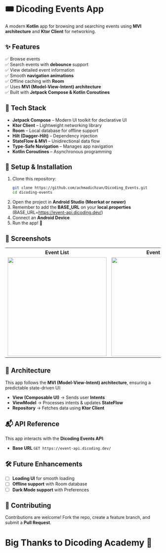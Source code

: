 # 🎟️ Dicoding Events App
A modern **Kotlin** app for browsing and searching events using **MVI architecture** and **Ktor Client** for networking.  

## ✨ Features
✅ Browse events  
✅ Search events with **debounce** support  
✅ View detailed event information  
✅ Smooth **navigation animations**  
✅ Offline caching with **Room**  
✅ Uses **MVI (Model-View-Intent) architecture**  
✅ Built with **Jetpack Compose & Kotlin Coroutines**  

## 📌 Tech Stack
- **Jetpack Compose** – Modern UI toolkit for declarative UI  
- **Ktor Client** – Lightweight networking library
- **Room** – Local database for offline support  
- **Hilt (Dagger-Hilt)** – Dependency injection  
- **StateFlow & MVI** – Unidirectional data flow  
- **Type-Safe Navigation** – Manages app navigation  
- **Kotlin Coroutines** – Asynchronous programming  

## 🚀 Setup & Installation  
1. Clone this repository:  
   ```bash
   git clone https://github.com/achmadichzan/Dicoding_Events.git
   cd dicoding-events
   ```  
2. Open the project in **Android Studio (Meerkat or newer)**
3. Remember to add the **BASE_URL** on your **local.properties** (BASE_URL=https://event-api.dicoding.dev/)
4. Connect an **Android Device**  
5. Run the app! 🎉  

## 📸 Screenshots
<table>
  <tr>
    <th>Event List</th>
    <th>Event Detail</th>
    <th>Search Feature</th>
  </tr>
  <tr>
    <td><img src="https://github.com/user-attachments/assets/2f5185f0-9142-4940-aa56-2cf7f44b6098" width="320"/></td>
    <td><img src="https://github.com/user-attachments/assets/65708ae1-f617-417f-b3b2-5921c42f1408" width="320"/></td>
    <td><img src="https://github.com/user-attachments/assets/51e52242-156c-4ba8-b11e-08cdc0bdf516" width="320"/></td>
  </tr>
</table>

## 📜 Architecture
This app follows the **MVI (Model-View-Intent) architecture**, ensuring a predictable state-driven UI:  
- **View (Composable UI)** → Sends user **Intents**  
- **ViewModel** → Processes intents & updates **StateFlow**  
- **Repository** → Fetches data using **Ktor Client**  

## 📬 API Reference
This app interacts with the **Dicoding Events API**:  
- **Base URL** `GET https://event-api.dicoding.dev/`

## 🛠️ Future Enhancements
- [ ] **Loading UI** for smooth loading  
- [ ] **Offline support** with Room database  
- [ ] **Dark Mode support** with Preferences 

## 🤝 Contributing
Contributions are welcome! Fork the repo, create a feature branch, and submit a **Pull Request**.

# Big Thanks to Dicoding Academy 🎉
